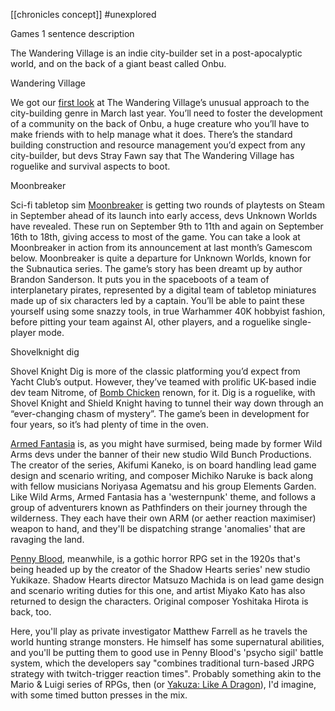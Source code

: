 [[chronicles concept]]
#unexplored 

Games 1 sentence description

The Wandering Village is an indie city-builder set in a post-apocalyptic world, and on the back of a giant beast called Onbu.

Wandering Village

We got our [first look](https://www.rockpapershotgun.com/the-wandering-village-will-have-you-build-a-city-on-a-giant-turtle) at The Wandering Village’s unusual approach to the city-building genre in March last year. You’ll need to foster the development of a community on the back of Onbu, a huge creature who you’ll have to make friends with to help manage what it does. There’s the standard building construction and resource management you’d expect from any city-builder, but devs Stray Fawn say that The Wandering Village has roguelike and survival aspects to boot.


Moonbreaker

Sci-fi tabletop sim [Moonbreaker](https://www.rockpapershotgun.com/games/moonbreaker) is getting two rounds of playtests on Steam in September ahead of its launch into early access, devs Unknown Worlds have revealed. These run on September 9th to 11th and again on September 16th to 18th, giving access to most of the game. You can take a look at Moonbreaker in action from its announcement at last month’s Gamescom below.
Moonbreaker is quite a departure for Unknown Worlds, known for the Subnautica series. The game’s story has been dreamt up by author Brandon Sanderson. It puts you in the spaceboots of a team of interplanetary pirates, represented by a digital team of tabletop miniatures made up of six characters led by a captain. You’ll be able to paint these yourself using some snazzy tools, in true Warhammer 40K hobbyist fashion, before pitting your team against AI, other players, and a roguelike single-player mode.

Shovelknight dig

Shovel Knight Dig is more of the classic platforming you’d expect from Yacht Club’s output. However, they’ve teamed with prolific UK-based indie dev team Nitrome, of [Bomb Chicken](https://www.rockpapershotgun.com/games/bomb-chicken) renown, for it. Dig is a roguelike, with Shovel Knight and Shield Knight having to tunnel their way down through an “ever-changing chasm of mystery”. The game’s been in development for four years, so it’s had plenty of time in the oven.

[Armed Fantasia](https://www.rockpapershotgun.com/games/armed-fantasia) is, as you might have surmised, being made by former Wild Arms devs under the banner of their new studio Wild Bunch Productions. The creator of the series, Akifumi Kaneko, is on board handling lead game design and scenario writing, and composer Michiko Naruke is back along with fellow musicians Noriyasa Agematsu and his group Elements Garden. Like Wild Arms, Armed Fantasia has a 'westernpunk' theme, and follows a group of adventurers known as Pathfinders on their journey through the wilderness. They each have their own ARM (or aether reaction maximiser) weapon to hand, and they'll be dispatching strange 'anomalies' that are ravaging the land.

[Penny Blood](https://www.rockpapershotgun.com/games/penny-blood), meanwhile, is a gothic horror RPG set in the 1920s that's being headed up by the creator of the Shadow Hearts series' new studio Yukikaze. Shadow Hearts director Matsuzo Machida is on lead game design and scenario writing duties for this one, and artist Miyako Kato has also returned to design the characters. Original composer Yoshitaka Hirota is back, too.

Here, you'll play as private investigator Matthew Farrell as he travels the world hunting strange monsters. He himself has some supernatural abilities, and you'll be putting them to good use in Penny Blood's 'psycho sigil' battle system, which the developers say "combines traditional turn-based JRPG strategy with twitch-trigger reaction times". Probably something akin to the Mario & Luigi series of RPGs, then (or [Yakuza: Like A Dragon](https://www.rockpapershotgun.com/games/yakuza-like-a-dragon)), I'd imagine, with some timed button presses in the mix.
